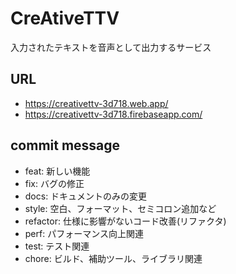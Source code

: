 # CreAtiveTTV
入力されたテキストを音声として出力するサービス
## URL
- https://creativettv-3d718.web.app/<br>
- https://creativettv-3d718.firebaseapp.com/
## commit message
- feat: 新しい機能
- fix: バグの修正
- docs: ドキュメントのみの変更
- style: 空白、フォーマット、セミコロン追加など
- refactor: 仕様に影響がないコード改善(リファクタ)
- perf: パフォーマンス向上関連
- test: テスト関連
- chore: ビルド、補助ツール、ライブラリ関連

